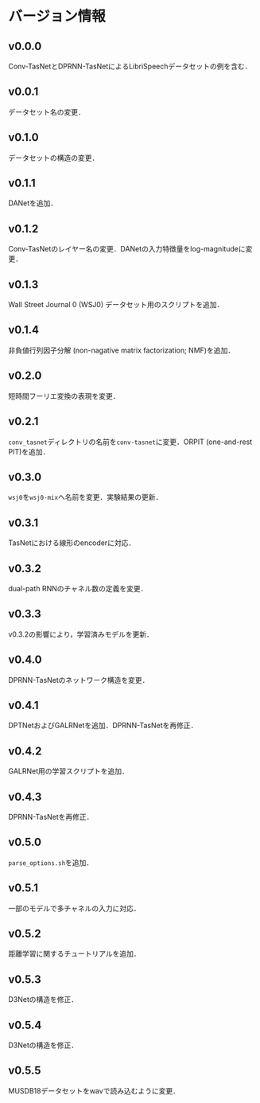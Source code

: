 # バージョン情報
## v0.0.0
Conv-TasNetとDPRNN-TasNetによるLibriSpeechデータセットの例を含む．

## v0.0.1
データセット名の変更．

## v0.1.0
データセットの構造の変更．

## v0.1.1
DANetを追加．

## v0.1.2
Conv-TasNetのレイヤー名の変更．DANetの入力特徴量をlog-magnitudeに変更．

## v0.1.3
Wall Street Journal 0 (WSJ0) データセット用のスクリプトを追加．

## v0.1.4
非負値行列因子分解 (non-nagative matrix factorization; NMF)を追加．

## v0.2.0
短時間フーリエ変換の表現を変更．

## v0.2.1
`conv_tasnet`ディレクトリの名前を`conv-tasnet`に変更．ORPIT (one-and-rest PIT)を追加．

## v0.3.0
`wsj0`を`wsj0-mix`へ名前を変更．実験結果の更新．

## v0.3.1
TasNetにおける線形のencoderに対応．

## v0.3.2
dual-path RNNのチャネル数の定義を変更．

## v0.3.3
v0.3.2の影響により，学習済みモデルを更新．

## v0.4.0
DPRNN-TasNetのネットワーク構造を変更．

## v0.4.1
DPTNetおよびGALRNetを追加．DPRNN-TasNetを再修正．

## v0.4.2
GALRNet用の学習スクリプトを追加．

## v0.4.3
DPRNN-TasNetを再修正．

## v0.5.0
`parse_options.sh`を追加．

## v0.5.1
一部のモデルで多チャネルの入力に対応．

## v0.5.2
距離学習に関するチュートリアルを追加．

## v0.5.3
D3Netの構造を修正．

## v0.5.4
D3Netの構造を修正．

## v0.5.5
MUSDB18データセットをwavで読み込むように変更．